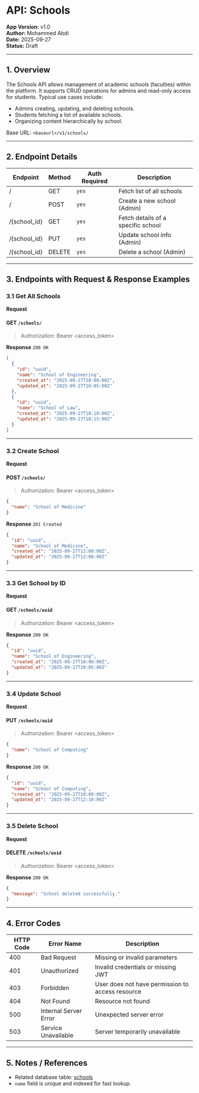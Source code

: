 # API: Schools

**App Version:** v1.0  
**Author:** Mohammed Abdi  
**Date:** 2025-09-27  
**Status:** Draft

---

## 1. Overview

The Schools API allows management of academic schools (faculties) within the platform. It supports CRUD operations for admins and read-only access for students. Typical use cases include:

- Admins creating, updating, and deleting schools.
- Students fetching a list of available schools.
- Organizing content hierarchically by school.

Base URL: `<baseurl>/v1/schools/`

---

## 2. Endpoint Details

| Endpoint     | Method | Auth Required | Description                        |
| ------------ | ------ | ------------- | ---------------------------------- |
| /            | GET    | `yes`         | Fetch list of all schools          |
| /            | POST   | `yes`         | Create a new school (Admin)        |
| /{school_id} | GET    | `yes`         | Fetch details of a specific school |
| /{school_id} | PUT    | `yes`         | Update school info (Admin)         |
| /{school_id} | DELETE | `yes`         | Delete a school (Admin)            |

---

## 3. Endpoints with Request & Response Examples

### 3.1 Get All Schools

**Request**

#### GET `/schools/`

> Authorization: Bearer <access_token>

**Response** `200 OK`

```json
[
  {
    "id": "uuid",
    "name": "School of Engineering",
    "created_at": "2025-09-27T10:00:00Z",
    "updated_at": "2025-09-27T10:05:00Z"
  },
  {
    "id": "uuid",
    "name": "School of Law",
    "created_at": "2025-09-27T10:10:00Z",
    "updated_at": "2025-09-27T10:15:00Z"
  }
]
```

---

### 3.2 Create School

**Request**

#### POST `/schools/`

> Authorization: Bearer <access_token>

```json
{
  "name": "School of Medicine"
}
```

**Response** `201 Created`

```json
{
  "id": "uuid",
  "name": "School of Medicine",
  "created_at": "2025-09-27T12:00:00Z",
  "updated_at": "2025-09-27T12:00:00Z"
}
```

---

### 3.3 Get School by ID

**Request**

#### GET `/schools/uuid`

> Authorization: Bearer <access_token>

**Response** `200 OK`

```json
{
  "id": "uuid",
  "name": "School of Engineering",
  "created_at": "2025-09-27T10:00:00Z",
  "updated_at": "2025-09-27T10:05:00Z"
}
```

---

### 3.4 Update School

**Request**

#### PUT `/schools/uuid`

> Authorization: Bearer <access_token>

```json
{
  "name": "School of Computing"
}
```

**Response** `200 OK`

```json
{
  "id": "uuid",
  "name": "School of Computing",
  "created_at": "2025-09-27T10:00:00Z",
  "updated_at": "2025-09-27T12:10:00Z"
}
```

---

### 3.5 Delete School

**Request**

#### DELETE `/schools/uuid`

> Authorization: Bearer <access_token>

**Response** `200 OK`

```json
{
  "message": "School deleted successfully."
}
```

---

## 4. Error Codes

| HTTP Code | Error Name            | Description                                      |
| --------- | --------------------- | ------------------------------------------------ |
| 400       | Bad Request           | Missing or invalid parameters                    |
| 401       | Unauthorized          | Invalid credentials or missing JWT               |
| 403       | Forbidden             | User does not have permission to access resource |
| 404       | Not Found             | Resource not found                               |
| 500       | Internal Server Error | Unexpected server error                          |
| 503       | Service Unavailable   | Server temporarily unavailable                   |

---

## 5. Notes / References

- Related database table: [schools](../architecture/database-schema.md/#2-schools)
- `name` field is unique and indexed for fast lookup.
